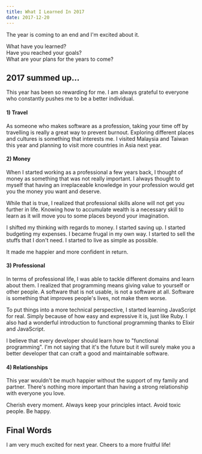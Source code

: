 ```yaml
---
title: What I Learned In 2017
date: 2017-12-20
---
```


The year is coming to an end and I'm excited about it.

What have you learned?<br/>
Have you reached your goals?<br />
What are your plans for the years to come?

## 2017 summed up...
This year has been so rewarding for me. I am always grateful to everyone who constantly pushes me to be a better individual.

#### 1) Travel

As someone who makes software as a profession, taking your time off by travelling is really a
great way to prevent burnout. Exploring different places and cultures is something that interests me. I visited Malaysia and Taiwan this year and planning to visit more countries in Asia next year.

#### 2) Money

When I started working as a professional a few years back, I thought of money as something that was not really important. I always thought to myself that having an irreplaceable knowledge in your profession would get you the money you want and deserve.

While that is true, I realized that professional skills alone will not get you further in life. Knowing how to accumulate wealth is a necessary skill to learn as it will move you
to some places beyond your imagination.

I shifted my thinking with regards to money. I started saving up. I started budgeting my expenses. I became frugal in my own way. I started to sell the stuffs that I don't need. I started to live as simple as possible.

It made me happier and more confident in return.

#### 3) Professional

In terms of professional life, I was able to tackle different domains and learn about them. I realized that programming means giving value to yourself or other people. A software that is not usable, is not a software at all. Software is something that improves people's lives, not make them worse.

To put things into a more technical perspective, I started learning JavaScript for real. Simply because of how easy and expressive it is, just like Ruby. I also had a wonderful introduction to functional programming thanks to Elixir and JavaScript.

I believe that every developer should learn how to "functional programming". I'm not saying that it's the future but it will surely make you a better developer that can craft a good and maintainable software.

#### 4) Relationships

This year wouldn't be much happier without the support of my family and partner. There's nothing more important than having a strong relationship with everyone you love.

Cherish every moment. Always keep your principles intact. Avoid toxic people. Be happy.

## Final Words

I am very much excited for next year. Cheers to a more fruitful life!